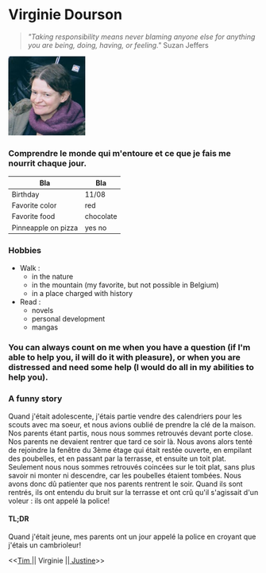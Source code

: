 # Virginie Dourson

>_"Taking responsibility means never blaming anyone else for anything you are being, doing, having, or feeling."_       Suzan Jeffers

![Photo of myself](photo_virginie.png)

### Comprendre le monde qui m'entoure et ce que je fais me nourrit chaque jour.

|Bla|Bla|
|---|---|
|Birthday|11/08|
|Favorite color|red|
|Favorite food|chocolate|
|Pinneapple on pizza|yes no|

### Hobbies
- Walk :
    * in the nature
    * in the mountain (my favorite, but not possible in Belgium)
    * in a place charged with history
- Read :
    * novels
    * personal development
    * mangas

### You can always count on me when you have a question (if I'm able to help you, il will do it with pleasure), or when you are distressed and need some help (I would do all in my abilities to help you).

### A funny story
Quand j'était adolescente, j'étais partie vendre des calendriers pour les scouts avec ma soeur, et nous avions oublié de prendre la clé de la maison. Nos parents étant partis, nous nous sommes retrouvés devant porte close. Nos parents ne devaient rentrer que tard ce soir là. Nous avons alors tenté de rejoindre la fenêtre du 3ème étage qui était restée ouverte, en empilant des poubelles, et en passant par la terrasse, et ensuite un toit plat. Seulement nous nous sommes retrouvés coincées sur le toit plat, sans plus savoir ni monter ni descendre, car les poubelles étaient tombées. Nous avons donc dû patienter que nos parents rentrent le soir. Quand ils sont rentrés, ils ont entendu du bruit sur la terrasse et ont crû qu'il s'agissait d'un voleur :  ils ont appelé la police!
#### TL;DR
Quand j'était jeune, mes parents ont un jour appelé la police en croyant que j'étais un cambrioleur!

<<[Tim ](https://github.com/TimDesmet00/)|| Virginie ||[ Justine](https://github.com/Sheyleen)>>



